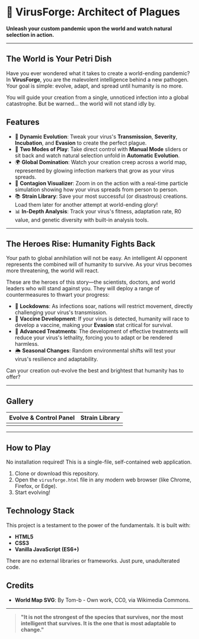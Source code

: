 # 🦠 VirusForge: Architect of Plagues

**Unleash your custom pandemic upon the world and watch natural selection in action.**

---

## The World is Your Petri Dish

Have you ever wondered what it takes to create a world-ending pandemic? In **VirusForge**, you are the malevolent intelligence behind a new pathogen. Your goal is simple: evolve, adapt, and spread until humanity is no more.

You will guide your creation from a single, unnoticed infection into a global catastrophe. But be warned... the world will not stand idly by.

## Features

* 🧬 **Dynamic Evolution**: Tweak your virus's **Transmission**, **Severity**, **Incubation**, and **Evasion** to create the perfect plague.
* 🤖 **Two Modes of Play**: Take direct control with **Manual Mode** sliders or sit back and watch natural selection unfold in **Automatic Evolution**.
* 🌍 **Global Domination**: Watch your creation creep across a world map, represented by glowing infection markers that grow as your virus spreads.
* 🔬 **Contagion Visualizer**: Zoom in on the action with a real-time particle simulation showing how your virus spreads from person to person.
* 📚 **Strain Library**: Save your most successful (or disastrous) creations. Load them later for another attempt at world-ending glory!
* 📊 **In-Depth Analysis**: Track your virus's fitness, adaptation rate, R0 value, and genetic diversity with built-in analysis tools.

---

## The Heroes Rise: Humanity Fights Back

Your path to global annihilation will not be easy. An intelligent AI opponent represents the combined will of humanity to survive. As your virus becomes more threatening, the world will react.

These are the heroes of this story—the scientists, doctors, and world leaders who will stand against you. They will deploy a range of countermeasures to thwart your progress:

* 🚨 **Lockdowns**: As infections soar, nations will restrict movement, directly challenging your virus's transmission.
* 💉 **Vaccine Development**: If your virus is detected, humanity will race to develop a vaccine, making your **Evasion** stat critical for survival.
* 💊 **Advanced Treatments**: The development of effective treatments will reduce your virus's lethality, forcing you to adapt or be rendered harmless.
* 🌦️ **Seasonal Changes**: Random environmental shifts will test your virus's resilience and adaptability.

Can your creation out-evolve the best and brightest that humanity has to offer?

---

## Gallery

| Evolve & Control Panel | Strain Library |
| :---: | :---: |
|  |  |

---

## How to Play

No installation required! This is a single-file, self-contained web application.

1. Clone or download this repository.
2. Open the `virusforge.html` file in any modern web browser (like Chrome, Firefox, or Edge).
3. Start evolving!

## Technology Stack

This project is a testament to the power of the fundamentals. It is built with:

* **HTML5**
* **CSS3**
* **Vanilla JavaScript (ES6+)**

There are no external libraries or frameworks. Just pure, unadulterated code.

## Credits

* **World Map SVG**: By Tom-b - Own work, CC0, via Wikimedia Commons.

---

> **"It is not the strongest of the species that survives, nor the most intelligent that survives. It is the one that is most adaptable to change."**
